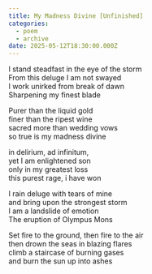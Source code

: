 ```yaml
---
title: My Madness Divine [Unfinished]
categories:
  - poem
  - archive
date: 2025-05-12T18:30:00.000Z
---
```

 
I stand steadfast in the eye of the storm\
From this deluge I am not swayed\
I work unirked from break of dawn\
Sharpening my finest blade

Purer than the liquid gold\
finer than the ripest wine\
sacred more than wedding vows\
so true is my madness divine

in delirium, ad infinitum,\
yet I am enlightened son\
only in my greatest loss\
this purest rage, i have won

I rain deluge with tears of mine\
and bring upon the strongest storm\
I am a landslide of emotion\
The eruption of Olympus Mons

Set fire to the ground, then fire to the air\
then drown the seas in blazing flares\
climb a staircase of burning gases\
and burn the sun up into ashes